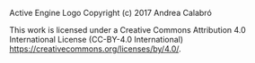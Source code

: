 Active Engine Logo
Copyright (c) 2017 Andrea Calabró

This work is licensed under a Creative Commons Attribution 4.0 International
License (CC-BY-4.0 International) <https://creativecommons.org/licenses/by/4.0/>.
